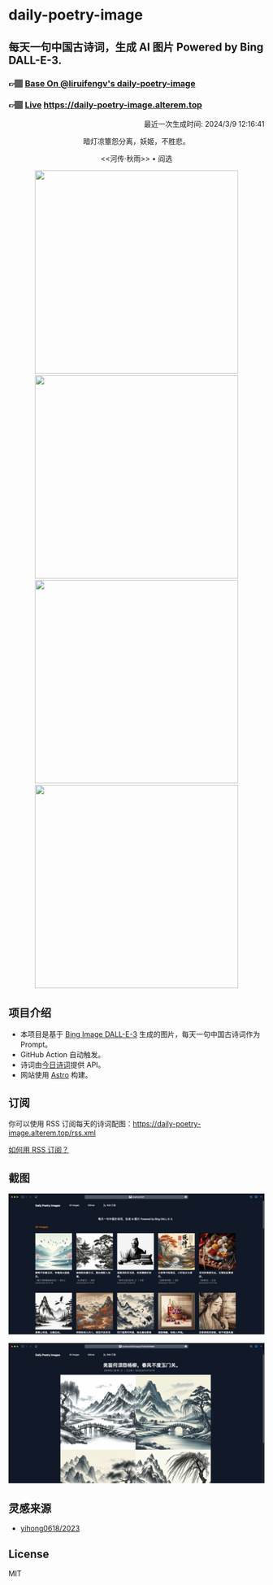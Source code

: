 
# daily-poetry-image

## 每天一句中国古诗词，生成 AI 图片 Powered by Bing DALL-E-3.

### 👉🏽 [Base On @liruifengv's daily-poetry-image](https://github.com/liruifengv/daily-poetry-image)

### 👉🏽 [Live](https://daily-poetry-image.alterem.top/) https://daily-poetry-image.alterem.top

<p align="right">
  最近一次生成时间: 2024/3/9 12:16:41
</p>
<p align="center">
暗灯凉簟怨分离，妖姬，不胜悲。
</p>
<p align="center">
<<河传·秋雨>> • 阎选
</p>
<p align="center">
<img src="https://tse4.mm.bing.net/th/id/OIG2.DSFrKr0AlJjcSNEOrT4Y" height="400" width="400" />
<img src="https://tse4.mm.bing.net/th/id/OIG2.h8YbjH99aJ9fOa_IN6t7" height="400" width="400" />
<img src="https://tse2.mm.bing.net/th/id/OIG2.iznEHNlvcua3WY9Hiq2Y" height="400" width="400" />
<img src="https://tse3.mm.bing.net/th/id/OIG2.LuNG7xrdDYKezLIiIOMB" height="400" width="400" />
</p>

## 项目介绍

-   本项目是基于 [Bing Image DALL-E-3](https://www.bing.com/images/create) 生成的图片，每天一句中国古诗词作为 Prompt。
-   GitHub Action 自动触发。
-   诗词由[今日诗词](https://www.jinrishici.com/)提供 API。
-   网站使用 [Astro](https://astro.build) 构建。

## 订阅

你可以使用 RSS 订阅每天的诗词配图：https://daily-poetry-image.alterem.top/rss.xml

[如何用 RSS 订阅？](https://zhuanlan.zhihu.com/p/55026716)

## 截图

![图片列表](./screenshots/Snipaste_2023-12-28_21-00-26.png)

![图片详情](./screenshots/Snipaste_2023-12-28_21-00-53.png)

## 灵感来源

-   [yihong0618/2023](https://github.com/yihong0618/2023)

## License

MIT
